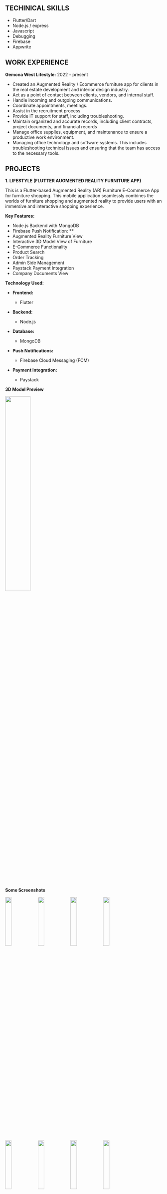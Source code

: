 
## TECHINICAL SKILLS
- Flutter/Dart
- Node.js / express
- Javascript
- Debugging
- Firebase
- Appwrite

  
## WORK EXPERIENCE
**Gemona West Lifestyle:**  2022 - present
 - Created an Augmented Reality / Ecommerce furniture app for clients in the real estate development and interior design industry.
 - Act as a point of contact between clients, vendors, and internal staff.
 - Handle incoming and outgoing communications.
 - Coordinate appointments, meetings.
 - Assist in the recruitment process
 - Provide IT support for staff, including troubleshooting.
 - Maintain organized and accurate records, including client contracts, project documents, and financial records
 - Manage office supplies, equipment, and maintenance to ensure a productive work environment.
 - Managing office technology and software systems. This includes troubleshooting technical issues and ensuring that the team has access to the necessary tools.

## PROJECTS

**1. LIFESTYLE (FLUTTER AUGMENTED REALITY FURNITURE APP)**

This is a Flutter-based Augmented Reality (AR) Furniture E-Commerce App for furniture shopping. This mobile application seamlessly combines the worlds of furniture shopping and augmented reality to provide users with an immersive and interactive shopping experience.

**Key Features:**

- Node.js Backend with MongoDB
- Firebase Push Notification: **
- Augmented Reality Furniture View
- Interactive 3D Model View of Furniture
- E-Commerce Functionality
- Product Search
- Order Tracking
- Admin Side Management 
- Paystack Payment Integration
- Company Documents View

**Technology Used:**

- **Frontend:**
  - Flutter

- **Backend:**
  - Node.js

- **Database:**
  - MongoDB

- **Push Notifications:**
  - Firebase Cloud Messaging (FCM)

- **Payment Integration:**
  - Paystack


**3D Model Preview**

<img src="3d_preview.gif" width="40%" height="40%">

**Some Screenshots**

<img src="Home.png" width="20%" height="20%"> 
<img src="signUp.png" width="20%" height="20%">
<img src="category.png" width="20%" height="20%">
<img src="all_products.png" width="20%" height="20%">
<img src="Search.png" width="20%" height="20%">
<img src="Doc.png" width="20%" height="20%">
<img src="Cart.png" width="20%" height="20%">
<img src="notification.png" width="20%" height="20%">
<img src="AR.png" width="20%" height="20%">
<img src="productDetails.png" width="20%" height="20%">
<img src="add_product.png" width="20%" height="20%">
<img src="edit_product.png" width="20%" height="20%">
<img src="Tracking.png" width="20%" height="20%">

Checkout the source code on Github: https://github.com/Victor-Oluwa/lifestyle.git


Some improvements have been made to the UI, such as fixing inconsistent text colors and addressing other minor faults. I'll update the screenshots as soon as I'm chanced.


## 2. FLUTTER SMART-HOME ANIMATED UI

Welcome to the 'Animated Smart Home App'.

This is more like a flutter UI freestyle. It features some really cool animation with a futuristic look and feel.


**Animation Preview**

![Preview](gif.gif)

![App UI](ui.png)

Check out the source code on GitHub: https://github.com/Victor-Oluwa/Smart-Home-UI.git


## 3. FLUTTER ANALOG-CLOCK (LIGHT AND DART THEME)
Welcome to the Flutter Analog-Clock.

This project is an actual working analog clock and not just a UI. It features both dark mode and light mode, automatically transitioning to dark mode at night and light mode during the day. However, if you wish to time travel to either daytime or nighttime, you can achieve that simply by tapping a button.

**Preview**

<img src="clock-preview.gif" width="40%" height="40%">

**Screenshots**

<img src="clock_dark.png" width="20%" height="20%">
<img src="clock-light.png" width="20%" height="20%">

Check out the source code on GitHub: https://github.com/Victor-Oluwa/Analog-Clock.git

